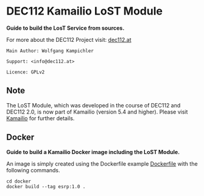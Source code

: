 # DEC112 Kamailio LoST Module

__Guide to build the LosT Service from sources.__

For more about the DEC112 Project visit: [dec112.at](https://dec112.at)

```
Main Author: Wolfgang Kampichler

Support: <info@dec112.at>

Licence: GPLv2
```

## Note

The LoST Module, which was developed in the course of DEC112 and DEC112 2.0, is now part of Kamailio (version 5.4 and higher). Please visit [Kamailio](https://github.com/kamailio/kamailio/tree/5.4/src/modules/lost) for further details.

## Docker

__Guide to build a Kamailio Docker image including the LoST Module.__

An image is simply created using the Dockerfile example [Dockerfile](https://github.com/dec112/lost/blob/master/module/docker/Dockerfile) with the following commands.

```
cd docker
docker build --tag esrp:1.0 .
```

